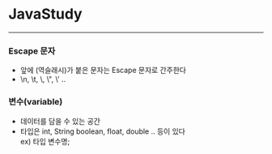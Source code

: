 # JavaStudy

------------------------

### Escape 문자
 - 앞에 \(역슬래시)가 붙은 문자는 Escape 문자로 간주한다
 - \n, \t, \\\, \\", \\' ..

### 변수(variable)
 - 데이터를 담을 수 있는 공간
 - 타입은 int, String boolean, float, double .. 등이 있다  
 ex) 타입 변수명;
